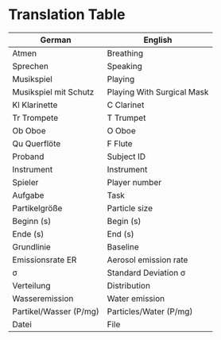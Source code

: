 # Translation Table

 | German | English | 
 | --- | --- | 
 | Atmen | Breathing |
 | Sprechen | Speaking | 
 | Musikspiel | Playing | 
 | Musikspiel mit Schutz | Playing With Surgical Mask |  
 | Kl Klarinette | C Clarinet | 
 | Tr Trompete | T Trumpet | 
 | Ob Oboe | O Oboe | 
 | Qu Querflöte | F Flute |  
 | Proband | Subject ID |  
 | Instrument | Instrument | 
 | Spieler | Player number |   
 | Aufgabe | Task |  
 | Partikelgröße  | Particle size |  
 | Beginn (s) | Begin (s) | 
 | Ende (s) | End (s) | 
 | Grundlinie | Baseline |  
 | Emissionsrate ER | Aerosol emission rate |  
 | σ | Standard Deviation σ |  
 | Verteilung | Distribution |  
 | Wasseremission | Water emission |  
 | Partikel/Wasser (P/mg) | Particles/Water (P/mg) | 
 | Datei | File | 

